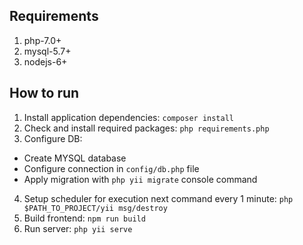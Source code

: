 ## Requirements
1) php-7.0+
2) mysql-5.7+
3) nodejs-6+

## How to run
1) Install application dependencies: `composer install`
2) Check and install required packages: `php requirements.php`
3) Configure DB:
* Create MYSQL database
* Configure connection in `config/db.php` file
* Apply migration with `php yii migrate` console command
4) Setup scheduler for execution next command every 1 minute: `php $PATH_TO_PROJECT/yii msg/destroy`
5) Build frontend: `npm run build`
6) Run server: `php yii serve`
